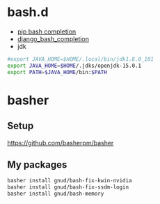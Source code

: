 # bash.d

- [pip bash completion](https://github.com/ekalinin/pip-bash-completion)
- [django_bash_completion](https://github.com/django/django/blob/main/extras/django_bash_completion)
- jdk

```bash
#export JAVA_HOME=$HOME/.local/bin/jdk1.8.0_181
export JAVA_HOME=$HOME/.jdks/openjdk-15.0.1
export PATH=$JAVA_HOME/bin:$PATH
```

# basher

## Setup

https://github.com/basherpm/basher

## My packages

```bash
basher install gnud/bash-fix-kwin-nvidia
basher install gnud/bash-fix-ssdm-login
basher install gnud/bash-memory
```
